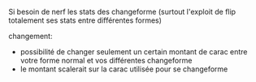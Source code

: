 Si besoin de nerf les stats des changeforme (surtout l'exploit de flip totalement ses stats entre différentes formes)

changement:
- possibilité de changer seulement un certain montant de carac entre votre forme normal et vos différentes changeforme
- le montant scalerait sur la carac utilisée pour se changeforme